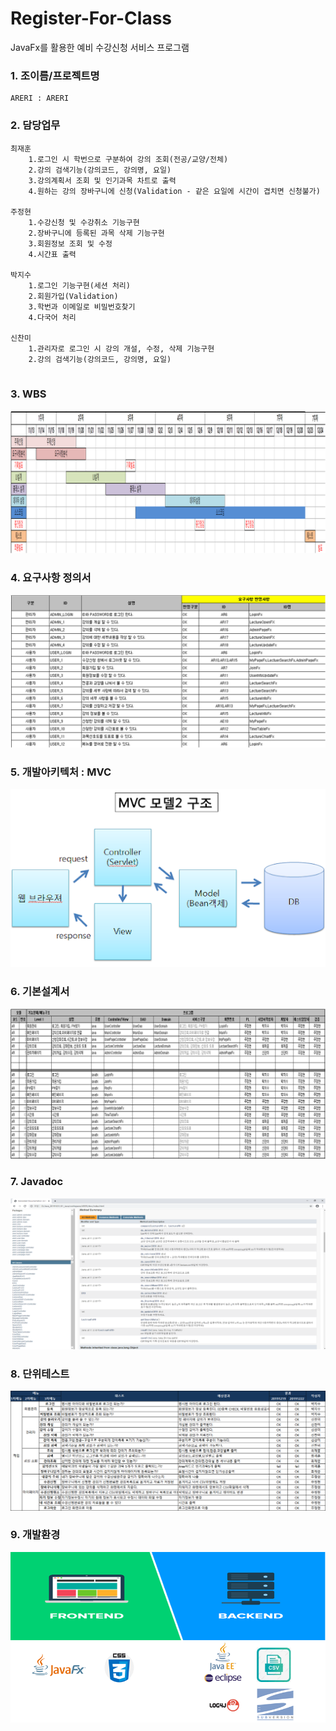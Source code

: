 # Register-For-Class
JavaFx를 활용한 예비 수강신청 서비스 프로그램

### 1. 조이름/프로젝트명
```
ARERI : ARERI
```
### 2. 담당업무
```
최재훈  
    1.로그인 시 학번으로 구분하여 강의 조회(전공/교양/전체)  
    2.강의 검색기능(강의코드, 강의명, 요일)  
    3.강의계획서 조회 및 인기과목 차트로 출력  
    4.원하는 강의 장바구니에 신청(Validation - 같은 요일에 시간이 겹치면 신청불가)  
  
주정현  
    1.수강신청 및 수강취소 기능구현  
    2.장바구니에 등록된 과목 삭제 기능구현  
    3.회원정보 조회 및 수정  
    4.시간표 출력  

박지수  
    1.로그인 기능구현(세션 처리)
    2.회원가입(Validation)  
    3.학번과 이메일로 비밀번호찾기  
    4.다국어 처리  

신찬미
    1.관리자로 로그인 시 강의 개설, 수정, 삭제 기능구현  
    2.강의 검색기능(강의코드, 강의명, 요일)  
    
```

### 3. WBS
![WBS](https://github.com/choijaehoon1/Register-For-Class/blob/master/ARERI/src/WBS.png "이미지설명")

### 4. 요구사항 정의서
![요구사항 정의서](https://github.com/choijaehoon1/Register-For-Class/blob/master/ARERI/src/%EC%9A%94%EA%B5%AC%EC%82%AC%ED%95%AD%EC%A0%95%EC%9D%98%EC%84%9C.png "이미지설명")

### 5. 개발아키텍처 : MVC
![MVC](https://github.com/choijaehoon1/Register-For-Class/blob/master/ARERI/src/MVC.png "이미지설명")

### 6. 기본설계서
![기본설계서](https://github.com/choijaehoon1/Register-For-Class/blob/master/ARERI/src/%EA%B8%B0%EB%B3%B8%EC%84%A4%EA%B3%84%EC%84%9C.png "이미지설명")

### 7. Javadoc
![Javadoc](https://github.com/choijaehoon1/Register-For-Class/blob/master/ARERI/src/Javadoc.png "이미지설명")

### 8. 단위테스트
![단위테스트](https://github.com/choijaehoon1/Register-For-Class/blob/master/ARERI/src/%EB%8B%A8%EC%9C%84%ED%85%8C%EC%8A%A4%ED%8A%B8.png "이미지설명")

### 9. 개발환경
![개발환경](https://github.com/choijaehoon1/Register-For-Class/blob/master/ARERI/src/%EA%B0%9C%EB%B0%9C%ED%99%98%EA%B2%BD.png "이미지설명")
